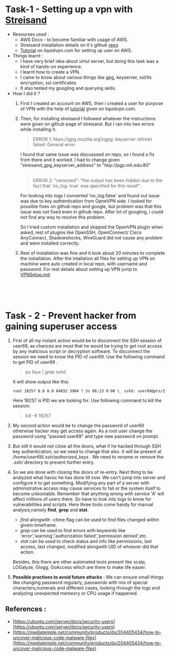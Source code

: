 # Task-1 - Setting up a vpn with [Streisand](https://github.com/StreisandEffect/streisand)
 - Resourses used : 
    - AWS Docs - to become familiar with usage of AWS.
    - Streisand installation details on it's github [repo](https://github.com/StreisandEffect/streisand)
    - [Tutorial](https://www.liquidvpn.com/free-streisand-vpn/) on liquidvpn.com for setting up user on AWS.
 - Things learnt :
    - I have very brief idea about virtul server, but doing this task was a kind of hands-on experience.
    - I learnt how to create a VPN.
    - I came to know about various things like gpg, keyserver, ssl/tls encryption, ssl certificates.
    - It also tested my googling and querying skills.
 - How I did it ?
    1. First I created an account on AWS, then i created a user for purpose of VPN with the help of [tutorial](https://www.liquidvpn.com/free-streisand-vpn/) given on liquidvpn.com.
    2. Then, for  installing streisand I followed whatever the instructions were given on github page of streisand. But I ran into two errors while installing it.
       > ERROR 1: hkps://gpg.mozilla.org\ngpg: keyserver refresh failed: General error. 
   
       I found that same issue was discusssed on repo, so i found a fix from there and it worked. I had to change given "streisand_gpg_keyserver_address" to "hkp://pgp.mit.edu:80"<br><br>


       > ERROR 2: "censored": "the output has been hidden due to the fact that 'no_log: true' was specified for this result". 
   
       For looking into logs I converted 'no_log:false' and found out issue was due to key authentication from OpneVPN side. I looked for possible fixes on github repo and google, but problem was that this issue was not fixed even in github repo. After lot of googling, i could not find any way to resolve this problem.

       So I tried custom installation and skipped the OpenVPN plugin when asked, rest of plugins like OpenSSH, OpenConnect/ Cisco AnyConnect, Shadowshocks, WireGuard did not cause any problem and were installed correctly.
    3. Rest of installation was fine and it took about 20 minutes to complete the installation. After the intallation all files for setting up VPN on machine were auto created in local repo, with username and password. For rest details about setting up VPN jump to [VPNSetup.md](VPNSetup.md).

<br><br><br>
# Task - 2 - Prevent hacker from gaining superuser access
1. First of all my instant action would be to disconnect the SSH session  of user69, as chances are most that he would be trying to get root access by any malicious script or decryption software. To disconnect the session we need to know the PID of user69. Use the following command to get PID of user69 .
   > ps faux | grep sshd

   It will show output like this:
   ```
   root 18257 0.0 0.0 84032 3904 ? Ss 06:23 0:00 \_ sshd: user69@pts/2
   ```
   Here 18257 is PID we are looking for. Use following command to kill the session:
    > kill -9 18257
2. My second action would be to change the password of user69 otherwise hacker may get access again.
   As a root user change the password using "passwd user69" and type new password on prompt.
3. But still it would not close all the doors, what if he hacked through SSH key authentication, so we need to change that also. It will be present at */home/user69/.ssh/authorized_keys* . We need to rename or remove the *.ssh/* directory to prevent further entry.
4. So we are done with closing the doors of re-entry. Next thing to be analyzed what havoc he has done till now. We can't jump into server and configure it to get something. Modifying any part of a server with administrative access may cause services to fail or the system itself to become unbootable. Remember that anything wrong with service 'A' will affect millions of users there. 
   So have to look into logs to know for vulnerabilities and scripts. Here three tools come handy for manual analysis,namely **find**, **grep** and **stat**.<br> 
   - *find* alongwith -ctime flag can be used to find files changed within givem timeframe. <br>
   - *grep* can be used to find errors with keywords like 'error','warning','authorization failed','permission denied',etc. <br>
   - *stat* can be used to check status and info like permissions, last access, last changed, modified alongwith UID of whoever did that action.<br>
  
   Besides, this there are other automated tools present like scalp, LOGalyze, Glogg, GoAccess which are there to make life easier.
1. **Possible practises to avoid future attacks** : We can ensure small things like changing password regularly, passwords with mix of special characters,numerals and different cases, looking through the logs and analyzing unexpected memeory or CPU usage if happened. 
   
## References :
- [https://ubuntu.com/server/docs/security-users](https://ubuntu.com/server/docs/security-users)
- [https://mediatemple.net/community/products/dv/204405434/how-to-uncover-malicious-code-malware-files](https://mediatemple.net/community/products/dv/204405434/how-to-uncover-malicious-code-malware-files)
